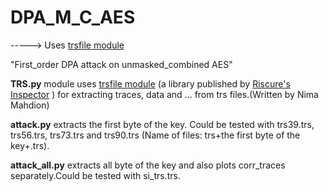 # DPA_M_C_AES
-----> Uses [trsfile module](https://github.com/Riscure/python-trsfile)

"First_order DPA attack on unmasked_combined AES"

**TRS.py** module uses [trsfile module](https://github.com/Riscure/python-trsfile) (a library published by [Riscure's Inspector](https://www.riscure.com/security-tools/inspector-sca/)
) for extracting traces, data and ... from trs files.(Written by Nima Mahdion)

**attack.py** extracts the first byte of the key. Could be tested with trs39.trs, trs56.trs, trs73.trs and trs90.trs (Name of files: trs+the first byte of the key+.trs).

**attack_all.py** extracts all byte of the key and also plots corr_traces separately.Could be tested with si_trs.trs.
